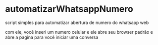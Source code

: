 # automatizarWhatsappNumero
script simples para automatizar abertura de numero do whatsapp web 

com ele, você inseri um numero celular e ele abre seu browser padrão e abre a pagina para você iniciar uma conversa
